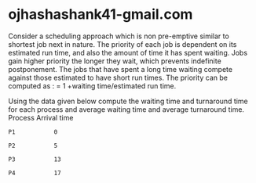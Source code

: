 # ojhashashank41-gmail.com
Consider a scheduling approach which is non pre-emptive similar to shortest job next in nature. The priority of each job is dependent on its estimated run time, and also the amount of time it has spent waiting. Jobs gain higher priority the longer they wait, which prevents indefinite postponement. The jobs that have spent a long time waiting compete against those estimated to have short run times. The priority can be computed as :
          = 1 +waiting time/estimated run time.

Using the data given below compute the waiting time and turnaround time for each process and average waiting time and average turnaround time.
   Process	  Arrival time
	
    P1	         0
	
    P2	         5
	
    P3	         13
	
    P4	         17
	
